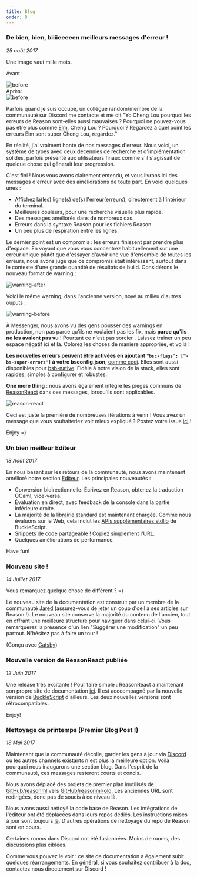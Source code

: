 ```yaml
---
title: Blog
order: 0
---
```


### De bien, bien, biiiieeeeen meilleurs messages d'erreur !

*25 août 2017*

Une image vaut mille mots.

Avant :
<div style="width:744px">
  <img alt="before" src="https://user-images.githubusercontent.com/1909539/29709302-ab0c6aee-8940-11e7-953f-60a867d242cb.png" />
</div>
Après:
<div style="width:742px">
  <img alt="before" src="https://user-images.githubusercontent.com/1909539/29709301-ab04eac6-8940-11e7-8d2b-c65f808b6be8.png" />
</div>

Parfois quand je suis occupé, un collègue random/membre de la communauté sur Discord me contacte et me dit "Yo Cheng Lou pourquoi les erreurs de Reason sont-elles aussi mauvaises ? Pourquoi ne pouvez-vous pas être plus comme [Elm](http://elm-lang.org), Cheng Lou ? Pourquoi ? Regardez à quel point les erreurs Elm sont super Cheng Lou, regardez."

En réalité, j'ai vraiment honte de nos messages d'erreur. Nous voici, un système de types avec deux décennies de recherche et d'implémentation solides, parfois présenté aux utilisateurs finaux comme s'il s'agissait de quelque chose qui gênerait leur progression.

C'est fini ! Nous vous avons clairement entendu, et vous livrons ici des messages d'erreur avec des améliorations de toute part. En voici quelques unes :

- Affichez la(les) ligne(s) de(s) l'erreur(erreurs), directement à l'intérieur du terminal.
- Meilleures couleurs, pour une recherche visuelle plus rapide.
- Des messages améliorés dans de nombreux cas.
- Erreurs dans la syntaxe Reason pour les fichiers Reason.
- Un peu plus de respiration entre les lignes.

Le dernier point est un compromis : les erreurs finissent par prendre plus d'espace. En voyant que vous vous concentrez habituellement sur une erreur unique plutôt que d'essayer d'avoir une vue d'ensemble de toutes les erreurs, nous avons jugé que ce compromis était intéressant, surtout dans le contexte d'une grande quantité de résultats de build. Considérons le nouveau format de warning :

<div style="width:745px">
  <img alt="warning-after" src="https://user-images.githubusercontent.com/1909539/29711739-431be094-894b-11e7-87a6-bc1d6aeea043.png" />
</div>

Voici le même warning, dans l'ancienne version, noyé au milieu d'autres ouputs :

<div style="width:745px">
  <img alt="warning-before" src="https://user-images.githubusercontent.com/1909539/29711789-810739f8-894b-11e7-8451-a919b3f119c6.png" />
</div>

À Messenger, nous avons vu des gens pousser des warnings en production, non pas parce qu'ils ne voulaient pas les fix, mais **parce qu'ils ne les avaient pas vu** ! Pourtant ce n'est pas sorcier . Laissez trainer un peu espace négatif ici et là. Colorez les choses de manière appropriée, et voilà !

**Les nouvelles erreurs peuvent être activées en ajoutant `"bsc-flags": ["-bs-super-errors"]` à votre bsconfig.json**, [comme ceci](https://github.com/reasonml-community/reason-react-example/blob/6dc15bf5fbeeb184c99acb063f7644a0d14b12f4/bsconfig.json#L3). Elles sont aussi disponibles pour [bsb-native](https://github.com/bsansouci/bsb-native). Fidèle à notre vision de la stack, elles sont rapides, simples à configurer et robustes.

**One more thing** : nous avons également intégré les pièges communs de [ReasonReact](https://reasonml.github.io/reason-react/) dans ces messages, lorsqu'ils sont applicables.

<div style="width:747px">
  <img alt="reason-react" src="https://user-images.githubusercontent.com/1909539/29712284-f1013bb2-894d-11e7-9596-1cca54d5c331.png" />
</div>

Ceci est juste la première de nombreuses itérations à venir ! Vous avez un message que vous souhaiteriez voir mieux expliqué ? Postez votre issue [ici](https://github.com/reasonml-community/error-message-improvement/issues) !

Enjoy =)

### Un bien meilleur Editeur

*18 Août 2017*

En nous basant sur les retours de la communauté, nous avons maintenant amélioré notre section [Editeur](/try). Les principales nouveautés :

- Conversion bidirectionnelle. Écrivez en Reason, obtenez la traduction OCaml, vice-versa.
- Évaluation en direct, avec feedback de la console dans la partie inférieure droite.
- La majorité de la [librairie standard](/api/index.html) est maintenant chargée. Comme nous évaluons sur le Web, cela inclut les [APIs supplémentaires stdlib](https://bucklescript.github.io/bucklescript/api/) de BuckleScript.
- Snippets de code partageable ! Copiez simplement l'URL.
- Quelques améliorations de performance.

Have fun!


### Nouveau site !

*14 Juillet 2017*

Vous remarquez quelque chose de différent ? =)

Le nouveau site de la documentation est construit par un membre de la communauté [Jared](https://jaredforsyth.com) (assurez-vous de jeter un coup d'oeil à ses articles sur Reason !). Le nouveau site conserve la majorité du contenu de l'ancien, tout en offrant une meilleure structure pour naviguer dans celui-ci. Vous remarquerez la présence d'un lien "Suggérer une modification" un peu partout. N'hésitez pas à faire un tour !

(Conçu avec [Gatsby](https://www.gatsbyjs.org))

### Nouvelle version de ReasonReact publiée

*12 Juin 2017*

Une release très excitante ! Pour faire simple : ReasonReact a maintenant son propre site de documentation [ici](https://reasonml.github.io/reason-react/). Il est acccompagné par la nouvelle version de [BuckleScript](https://www.npmjs.com/package/bs-platform) d'ailleurs. Les deux nouvelles versions sont rétrocompatibles.

Enjoy!

### Nettoyage de printemps (Premier Blog Post !)

*18 Mai 2017*

Maintenant que la communauté décolle, garder les gens à jour via [Discord](https://discord.gg/reasonml) ou les autres channels existants n'est plus la meilleure option. Voilà pourquoi nous inaugurons une section blog. Dans l'esprit de la communauté, ces messages resteront courts et concis.

Nous avons déplacé des projets de premier plan inutilisés de [GitHub/reasonml](https://github.com/reasonml/) vers [GitHub/reasonml-old](https://github.com/reasonml-old). Les anciennes URL sont redirigées, donc pas de soucis à ce niveau là.

Nous avons aussi nettoyé la code base de Reason. Les intégrations de l'éditeur ont été déplacées dans leurs repos dédiés. Les instructions mises à jour sont toujours [là](/guide/editor-tools/editors-plugins). D'autres opérations de nettoyage du repo de Reason sont en cours.

Certaines rooms dans Discord ont été fusionnées. Moins de rooms, des discussions plus ciblées. 

Comme vous pouvez le voir : ce site de documentation a également subit quelques réarrangements. En général, si vous souhaitez contribuer à la doc, contactez nous directement sur Discord !
